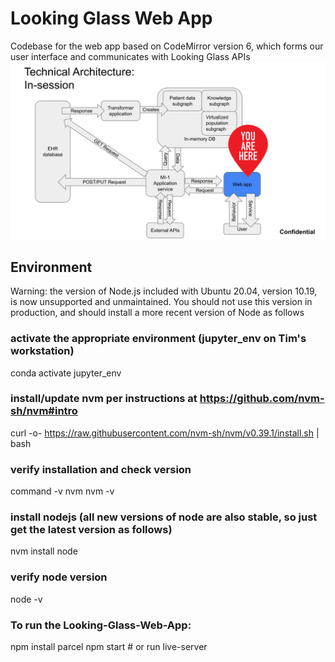 # Looking Glass Web App

Codebase for the web app based on CodeMirror version 6, which forms our user interface and communicates with Looking Glass APIs
![architecture](images/MVP_architecture.svg)

## Environment

Warning: the version of Node.js included with Ubuntu 20.04, version 10.19, is now unsupported and unmaintained. You should not use this version in production, and should install a more recent version of Node as follows

### activate the appropriate environment (jupyter_env on Tim's workstation)

conda activate jupyter_env

### install/update nvm per instructions at https://github.com/nvm-sh/nvm#intro

curl -o- https://raw.githubusercontent.com/nvm-sh/nvm/v0.39.1/install.sh | bash

### verify installation and check version

command -v nvm
nvm -v

### install nodejs (all new versions of node are also stable, so just get the latest version as follows)

nvm install node

### verify node version

node -v

### To run the Looking-Glass-Web-App:

npm install parcel
npm start # or run live-server
